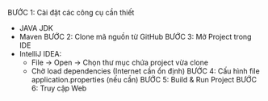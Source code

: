 BƯỚC 1: Cài đặt các công cụ cần thiết
  + JAVA JDK
  + Maven
BƯỚC 2: Clone mã nguồn từ GitHub
BƯỚC 3: Mở Project trong IDE
  + IntelliJ IDEA:
    - File → Open → Chọn thư mục chứa project vừa clone
    - Chờ load dependencies (Internet cần ổn định)
BƯỚC 4: Cấu hình file application.properties (nếu cần)
BƯỚC 5: Build & Run Project
BƯỚC 6: Truy cập Web
